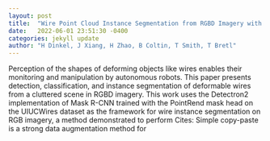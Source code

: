 ```yaml
---
layout: post
title:  "Wire Point Cloud Instance Segmentation from RGBD Imagery with Mask R-CNN"
date:   2022-06-01 23:51:30 -0400
categories: jekyll update
author: "H Dinkel, J Xiang, H Zhao, B Coltin, T Smith, T Bretl"
---
```

Perception of the shapes of deforming objects like wires enables their monitoring and manipulation by autonomous robots. This paper presents detection, classification, and instance segmentation of deformable wires from a cluttered scene in RGBD imagery. This work uses the Detectron2 implementation of Mask R-CNN trained with the PointRend mask head on the UIUCWires dataset as the framework for wire instance segmentation on RGB imagery, a method demonstrated to perform  Cites: Simple copy-paste is a strong data augmentation method for 